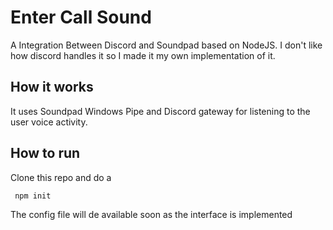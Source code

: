 # Enter Call Sound

A Integration Between Discord and Soundpad based on NodeJS. I don't like how discord handles it so I made it my own implementation of it.

## How it works

It uses Soundpad Windows Pipe and Discord gateway for listening to the user voice activity.

## How to run

Clone this repo and do a

```
 npm init
```

The config file will de available soon as the interface is implemented
